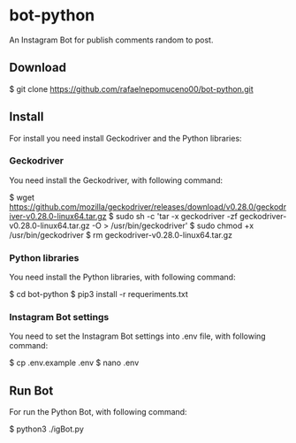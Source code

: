 # bot-python

An Instagram Bot for publish comments random to post.

## Download

$ git clone https://github.com/rafaelnepomuceno00/bot-python.git


## Install

For install you need install Geckodriver and the Python libraries:

### Geckodriver

You need install the Geckodriver, with following command:

$ wget https://github.com/mozilla/geckodriver/releases/download/v0.28.0/geckodriver-v0.28.0-linux64.tar.gz
$ sudo sh -c 'tar -x geckodriver -zf geckodriver-v0.28.0-linux64.tar.gz -O > /usr/bin/geckodriver'
$ sudo chmod +x /usr/bin/geckodriver
$ rm geckodriver-v0.28.0-linux64.tar.gz


### Python libraries

You need install the Python libraries, with following command:

$ cd bot-python
$ pip3 install -r requeriments.txt

### Instagram Bot settings

You need to set the Instagram Bot settings into .env file, with following command:

$ cp .env.example .env
$ nano .env


## Run Bot

For run the Python Bot, with following command:

$ python3 ./igBot.py

